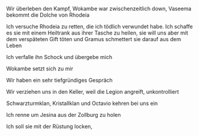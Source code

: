 Wir überleben den Kampf, Wokambe war zwischenzeitlich down, Vaseema bekommt die Dolche von Rhodeia

Ich versuche Rhodeia zu retten, die ich tödlich verwundet habe. Ich schaffe es sie mit einem Heiltrank aus ihrer Tasche zu heilen, sie will uns aber mit dem verspäteten Gift töten und Gramus schmettert sie darauf aus dem Leben

Ich verfalle ihn Schock und übergebe mich

Wokambe setzt sich zu mir

Wir haben ein sehr tiefgründiges Gespräch

Wir verziehen uns in den Keller, weil die Legion angreift, unkontrolliert

Schwarzturmklan, Kristallklan und Octavio kehren bei uns ein

Ich renne um Jesina aus der Zollburg zu holen

Ich soll sie mit der Rüstung locken,
